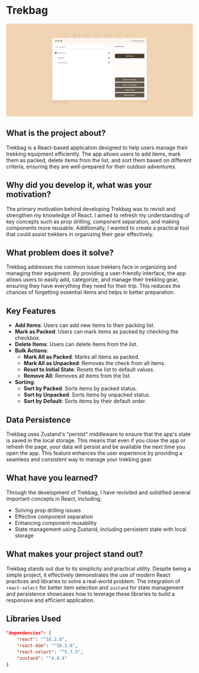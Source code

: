 # Trekbag

![Trekbag App](image.png) <!-- Add the path to your image here -->

## What is the project about?

Trekbag is a React-based application designed to help users manage their trekking equipment efficiently. The app allows users to add items, mark them as packed, delete items from the list, and sort them based on different criteria, ensuring they are well-prepared for their outdoor adventures.

## Why did you develop it, what was your motivation?

The primary motivation behind developing Trekbag was to revisit and strengthen my knowledge of React. I aimed to refresh my understanding of key concepts such as prop drilling, component separation, and making components more reusable. Additionally, I wanted to create a practical tool that could assist trekkers in organizing their gear effectively.

## What problem does it solve?

Trekbag addresses the common issue trekkers face in organizing and managing their equipment. By providing a user-friendly interface, the app allows users to easily add, categorize, and manage their trekking gear, ensuring they have everything they need for their trip. This reduces the chances of forgetting essential items and helps in better preparation.

## Key Features

- **Add Items**: Users can add new items to their packing list.
- **Mark as Packed**: Users can mark items as packed by checking the checkbox.
- **Delete Items**: Users can delete items from the list.
- **Bulk Actions**:
  - **Mark All as Packed**: Marks all items as packed.
  - **Mark All as Unpacked**: Removes the check from all items.
  - **Reset to Initial State**: Resets the list to default values.
  - **Remove All**: Removes all items from the list.
- **Sorting**:
  - **Sort by Packed**: Sorts items by packed status.
  - **Sort by Unpacked**: Sorts items by unpacked status.
  - **Sort by Default**: Sorts items by their default order.

## Data Persistence

Trekbag uses Zustand's "persist" middleware to ensure that the app's state is saved in the local storage. This means that even if you close the app or refresh the page, your data will persist and be available the next time you open the app. This feature enhances the user experience by providing a seamless and consistent way to manage your trekking gear.

## What have you learned?

Through the development of Trekbag, I have revisited and solidified several important concepts in React, including:

- Solving prop drilling issues
- Effective component separation
- Enhancing component reusability
- State management using Zustand, including persistent state with local storage

## What makes your project stand out?

Trekbag stands out due to its simplicity and practical utility. Despite being a simple project, it effectively demonstrates the use of modern React practices and libraries to solve a real-world problem. The integration of `react-select` for better item selection and `zustand` for state management and persistence showcases how to leverage these libraries to build a responsive and efficient application.

## Libraries Used

```json
"dependencies": {
    "react": "^18.2.0",
    "react-dom": "^18.2.0",
    "react-select": "^5.7.5",
    "zustand": "^4.4.4"
}
```
